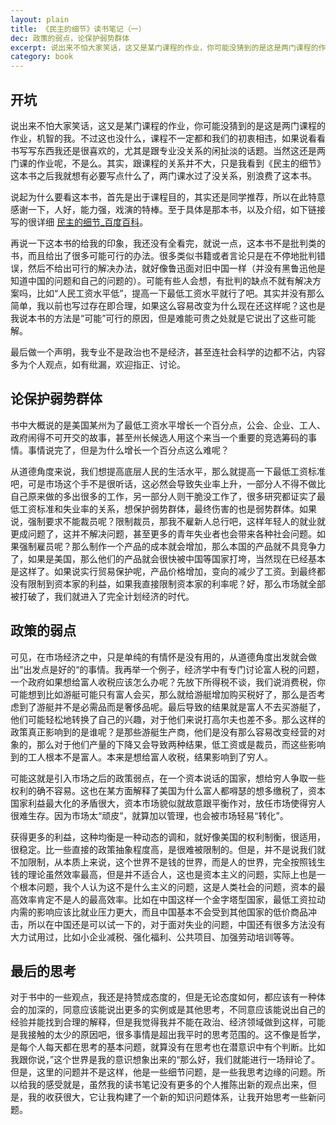 ```yaml
---
layout: plain
title: 《民主的细节》读书笔记（一）
dec: 政策的弱点，论保护弱势群体
excerpt: 说出来不怕大家笑话，这又是某门课程的作业，你可能没猜到的是这是两门课程的作业，不过这也没什么，课程不一定都和我们的初衷相违，如果说看看书写写东西我还是很喜欢的，尤其是跟专业没关系的闲扯淡的话题，当然这还是两门课的作业呢，不是么。其实，跟课程的关系并不大，只是我看到《民主的细节》这本书之后我就想有必要写点什么了，两门课水过了没关系，别浪费了这本书。
category: book
---
```


## 开坑

说出来不怕大家笑话，这又是某门课程的作业，你可能没猜到的是这是两门课程的作业，机智的我。不过这也没什么，课程不一定都和我们的初衷相违，如果说看看书写写东西我还是很喜欢的，尤其是跟专业没关系的闲扯淡的话题。当然这还是两门课的作业呢，不是么。其实，跟课程的关系并不大，只是我看到《民主的细节》这本书之后我就想有必要写点什么了，两门课水过了没关系，别浪费了这本书。

说起为什么要看这本书，首先是出于课程目的，其实还是同学推荐，所以在此特意感谢一下，人好，能力强，戏演的特棒。至于具体是那本书，以及介绍，如下链接写的很详细 [民主的细节_百度百科](http://baike.baidu.com/link?url=Mcaf4laY1IUj14d1OhwiTTcbmXkr2kd7YuISspgneQdl8vVxJmBRwQmih4hBegHJkru7qA0IuIhNwE8iNArO0a)。

再说一下这本书的给我的印象，我还没有全看完，就说一点，这本书不是批判类的书，而且给出了很多可能可行的办法。很多类似书籍或者言论只是在不停地批判错误，然后不给出可行的解决办法，就好像鲁迅面对旧中国一样（并没有黑鲁迅他是知道中国的问题和自己的问题的）。可能有些人会想，有批判的缺点不就有解决方案吗，比如“人民工资水平低”，提高一下最低工资水平就行了吧。其实并没有那么简单，我以前也写过存在即合理，如果这么容易改变为什么现在还这样呢？这也是我说本书的方法是“可能”可行的原因，但是难能可贵之处就是它说出了这些可能解。

最后做一个声明，我专业不是政治也不是经济，甚至连社会科学的边都不沾，内容多为个人观点，如有纰漏，欢迎指正、讨论。


## 论保护弱势群体

书中大概说的是美国某州为了最低工资水平增长一个百分点，公会、企业、工人、政府闹得不可开交的故事，甚至州长候选人用这个来当一个重要的竞选筹码的事情。事情说完了，但是为什么增长一个百分点这么难呢？

从道德角度来说，我们想提高底层人民的生活水平，那么就提高一下最低工资标准吧，可是市场这个手不是很听话，这必然会导致失业率上升，一部分人不得不做比自己原来做的多出很多的工作，另一部分人则干脆没工作了，很多研究都证实了最低工资标准和失业率的关系，想保护弱势群体，最终伤害的也是弱势群体。如果说，强制要求不能裁员呢？限制裁员，那我不雇新人总行吧，这样年轻人的就业就更成问题了，这并不解决问题，甚至更多的青年失业者也会带来各种社会问题。如果强制雇员呢？那么制作一个产品的成本就会增加，那么本国的产品就不具竞争力了，如果是美国，那么他们的产品就会很快被中国等国家打垮，当然现在已经基本是这样了。如果说实行贸易保护呢，产品价格增加，变向的减少了工资。到最终都没有限制到资本家的利益，如果我直接限制资本家的利率呢？好，那么市场就全部被打破了，我们就进入了完全计划经济的时代。

## 政策的弱点

可见，在市场经济之中，只是单纯的有情怀是没有用的，从道德角度出发就会做出“出发点是好的“的事情。我再举一个例子，经济学中有专门讨论富人税的问题，一个政府如果想给富人收税应该怎么办呢？先放下所得税不谈，我们说消费税，你可能想到比如游艇可能只有富人会买，那么就给游艇增加购买税好了，那么是否考虑到了游艇并不是必需品而是奢侈品呢。最后导致的结果就是富人不去买游艇了，他们可能轻松地转换了自己的兴趣，对于他们来说打高尔夫也差不多。那么这样的政策真正影响到的是谁呢？是那些游艇生产商，他们是没有那么容易改变经营的对象的，那么对于他们产量的下降又会导致两种结果，低工资或是裁员，而这些影响到的工人根本不是富人。本来是想给富人收税，结果影响到了穷人。

可能这就是引入市场之后的政策弱点，在一个资本说话的国家，想给穷人争取一些权利的确不容易。这也在某方面解释了美国为什么富人都嘚瑟的想多缴税了，资本国家利益最大化的矛盾很大，资本市场貌似就故意跟平衡作对，放任市场使得穷人很难生存。因为市场太“顽皮”，就算加以管理，也会被市场轻易“转化”。

获得更多的利益，这种均衡是一种动态的调和，就好像美国的权利制衡，很适用，很稳定。比一些直接的政策抽象程度高，是很难被限制的。但是，并不是说我们就不加限制，从本质上来说，这个世界不是钱的世界，而是人的世界，完全按照钱生钱的理论虽然效率最高，但是并不适合人，这也是资本主义的问题，实际上也是一个根本问题，我个人认为这不是什么主义的问题，这是人类社会的问题，资本的最高效率肯定不是人的最高效率。比如在中国这样一个金字塔型国家，最低工资拉动内需的影响应该比就业压力更大，而且中国基本不会受到其他国家的低价商品冲击，所以在中国还是可以试一下的，对于面对失业的问题，中国还有很多方法没有大力试用过，比如小企业减税、强化福利、公共项目、加强劳动培训等等。

## 最后的思考

对于书中的一些观点，我还是持赞成态度的，但是无论态度如何，都应该有一种体会的加深的，同意应该能说出更多的实例或是其他思考，不同意应该能说出自己的经验并能找到合理的解释，但是我觉得我并不能在政治、经济领域做到这样，可能是我接触的太少的原因吧，很多事情是超出我平时的思考范围的。这不像是哲学，是每个人每天都在思考的基本问题，就算没有在思考也在潜意识中有个判断。比如我跟你说，”这个世界是我的意识想象出来的“那么好，我们就能进行一场辩论了。但是，这里的问题并不是这样，他是一些细节问题，是一些我思考边缘的问题。所以给我的感受就是，虽然我的读书笔记没有更多的个人推陈出新的观点出来，但是，我的收获很大，它让我构建了一个新的知识问题体系，让我开始思考一些新问题。 